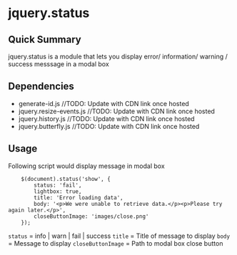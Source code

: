 # jquery.status
## Quick Summary
jquery.status is a module that lets you display error/ information/ warning / success messsage in a modal box

## Dependencies
 - generate-id.js //TODO: Update with CDN link once hosted
 - jquery.resize-events.js //TODO: Update with CDN link once hosted
 - jquery.history.js //TODO: Update with CDN link once hosted
 - jquery.butterfly.js //TODO: Update with CDN link once hosted
## Usage
Following script would display message in modal box
```
    $(document).status('show', {
        status: 'fail',
        lightbox: true,
        title: 'Error loading data',
        body: '<p>We were unable to retrieve data.</p><p>Please try again later.</p>',
        closeButtonImage: 'images/close.png'
    });
```
```status``` = info | warn | fail | success
```title``` = Title of message to display
```body``` = Message to display
```closeButtonImage``` = Path to modal box close button